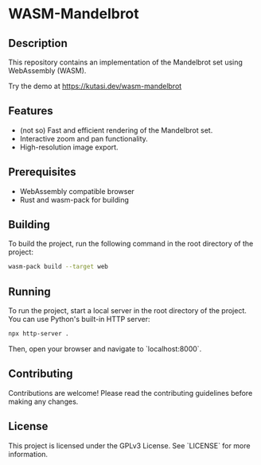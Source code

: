 # WASM-Mandelbrot

## Description

This repository contains an implementation of the Mandelbrot set using WebAssembly (WASM). 

Try the demo at
 https://kutasi.dev/wasm-mandelbrot

## Features

- (not so) Fast and efficient rendering of the Mandelbrot set.
- Interactive zoom and pan functionality.
- High-resolution image export.

## Prerequisites

- WebAssembly compatible browser
- Rust and wasm-pack for building

## Building

To build the project, run the following command in the root directory of the project:

```bash
wasm-pack build --target web
```

## Running

To run the project, start a local server in the root directory of the project. You can use Python's built-in HTTP server:

```bash
npx http-server .
```

Then, open your browser and navigate to \`localhost:8000\`.

## Contributing

Contributions are welcome! Please read the contributing guidelines before making any changes.

## License

This project is licensed under the GPLv3 License. See \`LICENSE\` for more information.


